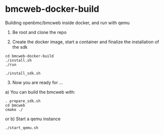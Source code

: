 # bmcweb-docker-build
Building openbmc/bmcweb inside docker, and run with qemu

1. Be root and clone the repo

2. Create the docker image, start a container and finalize the installation of the sdk
```
cd bmcweb-docker-build
./install.sh
./run

./install_sdk.sh
```

3. Now you are ready for ...

a) You can build the bmcweb with:
```
. prepare_sdk.sh
cd bmcweb
cmake ./
```

or 
b) Start a qemu instance
```
./start_qemu.sh
```
